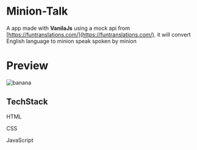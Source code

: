 # Minion-Talk
A app made with **VanilaJs** using a mock api from [https://funtranslations.com/](https://funtranslations.com/). it will convert English language to minion speak spoken by minion


# Preview

  ![banana](https://user-images.githubusercontent.com/66691162/215670262-cfba84fc-08f8-4871-850c-f9dcc55c72ae.png)


## TechStack

HTML

CSS

JavaScript
